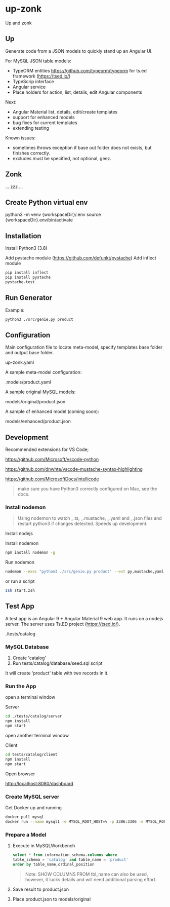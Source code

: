 # up-zonk

Up and zonk

## Up

Generate code from a JSON models to quickly stand up an Angular UI.

For MySQL JSON table models:

-   TypeORM entities <https://github.com/typeorm/typeorm> for ts.ed framework (https://tsed.io/)
-   TypeScrip interface
-   Angular service
-   Place holders for action, list, details, edit Angular components

Next:

-   Angular Material list, details, edit/create templates
-   support for enhanced models
-   bug fixes for current templates
-   extending testing

Known issues:

-   sometimes throws exception if base out folder does not exists, but finishes correctly.
-   excludes must be specified, not optional, geez.

## Zonk

... zzz ...

## Create Python virtual env

python3 -m venv {workspaceDir}/.env
source {workspaceDir}.env/bin/activate

## Installation

Install Python3 (3.8)

Add pystache module (<https://github.com/defunkt/pystache>)
Add inflect module

```bash
pip install inflect
pip install pystache
pystache-test
```

## Run Generator

Example: 

```zsh
python3 ./src/genie.py product
```

## Configuration

Main configuration file to locate meta-model, specify templates base folder and output base folder.

up-zonk.yaml

A sample meta-model configuration:

.models/product.yaml

A sample original MySQL models:

models/original/product.json

A sample of enhanced model (coming soon):

models/enhanced/product.json

## Development

Recommended extensions for VS Code;

<https://github.com/Microsoft/vscode-python>

<https://github.com/dnwhte/vscode-mustache-syntax-highlighting>

<https://github.com/MicrosoftDocs/intellicode>

> make sure you have Python3 correctly configured on Mac, see the docs.

### Install nodemon

> Using nodemon to watch _.ts, _.mustache, _.yaml and _.json files and restart python3 if changes detected. Speeds up development.

Install nodejs

Install nodemon

```bash
npm install nodemon -g
```

Run nodemon

```bash
nodemon --exec "python3 ./src/genie.py product" --ext py,mustache,yaml,json
```

or run a script

```zsh
zsh start.zsh
```

## Test App

A test app is an Angular 9 + Angular Material 9 web app. It runs on a nodejs server. The server uses Ts.ED project (<https://tsed.io/>).

./tests/catalog

### MySQL Database

1. Create 'catalog'
2. Run tests/catalog/database/seed.sql script

It will create 'product' table with two records in it.

### Run the App

open a terminal window

Server

```zsh
cd ./tests/catalog/server
npm install
npm start
```

open another terminal window

Client

```bash
cd tests/catalog/client
npm install
npm start
```

Open browser

<http://localhost:8080/dashboard>

### Create MySQL server

Get Docker up and running

```bash
docker pull mysql
docker run --name mysql1 -e MYSQL_ROOT_HOST=% -p 3306:3306 -e MYSQL_ROOT_PASSWORD=pass -d mysql:latest
```

### Prepare a Model

1. Execute in MySQLWorkbench

    ```sql
    select * from information_schema.columns where
    table_schema = 'catalog' and table_name = 'product'
    order by table_name,ordinal_position
    ```

    > Note: SHOW COLUMNS FROM tbl_name can also be used, however, it lucks details and will need additional parsing effort.

2. Save result to product.json
3. Place product.json to models/original
